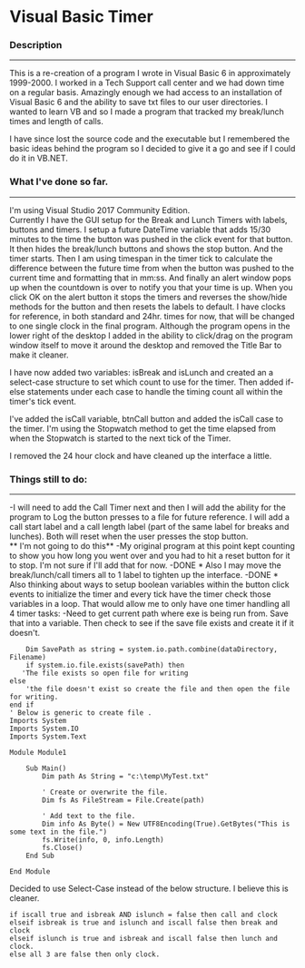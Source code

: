 # Visual Basic Timer

### Description
------
This is a re-creation of a program I wrote in Visual Basic 6 in approximately 1999-2000.  I worked in a Tech Support call center and we had down time on a regular basis.  Amazingly enough we had access to an installation of Visual Basic 6 and the ability to save txt files to our user directories.  I wanted to learn VB and so I made a program that tracked my break/lunch times and length of calls. 

I have since lost the source code and the executable but I remembered the basic ideas behind the program so I decided to give it a go and see if I could do it in VB.NET.  

### What I've done so far.
------
I'm using Visual Studio 2017 Community Edition.  
Currently I have the GUI setup for the Break and Lunch Timers with labels, buttons and timers.  I setup a future DateTime variable that adds 15/30 minutes to the time the button was pushed in the click event for that button. It then hides the break/lunch buttons and shows the stop button.  And the timer starts. Then I am using timespan in the timer tick to calculate the difference between the future time from when the button was pushed to the current time and formatting that in mm:ss.  And finally an alert window pops up when the countdown is over to notify you that your time is up. When you click OK on the alert button it stops the timers and reverses the show/hide methods for the button and then resets the labels to default.
I have clocks for reference, in both standard and 24hr. times for now, that will be changed to one single clock in the final program.  Although the program opens in the lower right of the desktop I added in the ability to click/drag on the program window itself to move it around the desktop and removed the Title Bar to make it cleaner.

I have now added two variables: isBreak and isLunch and created an a select-case structure to set which count to use for the timer.  Then added if-else statements under each case to handle the timing count all within the timer's tick event.  

I've added the isCall variable, btnCall button and added the isCall case to the timer.  I'm using the Stopwatch method to get the time elapsed from when the Stopwatch is started to the next tick of the Timer.  

I removed the 24 hour clock and have cleaned up the interface a little.


### Things still to do:
------
-I will need to add the Call Timer next and then I will add the ability for the program to Log the button presses to a file for future reference. I will add a call start label and a call length label (part of the same label for breaks and lunches).  Both will reset when the user presses the stop button.  
** I'm not going to do this** -My original program at this point kept counting to show you how long you went over and you had to hit a reset button for it to stop.  I'm not sure if I'll add that for now.
-DONE * Also I may move the break/lunch/call timers all to 1 label to tighten up the interface.
-DONE * Also thinking about ways to setup boolean variables within the button click events to initialize the timer and every tick have the timer check those variables in a loop.  That would allow me to only have one timer handling all 4 timer tasks:
-Need to get current path where exe is being run from. Save that into a variable. Then check to see if the save file exists and create it if it doesn't.  

``` Dim dataDirectory As String = String.Format("{0}\Data\", Environment.CurrentDirectory)
    Dim SavePath as string = system.io.path.combine(dataDirectory, Filename)
    if system.io.file.exists(savePath) then
   'The file exists so open file for writing
else 
    'the file doesn't exist so create the file and then open the file for writing.
end if
' Below is generic to create file .
Imports System
Imports System.IO
Imports System.Text

Module Module1

    Sub Main()
        Dim path As String = "c:\temp\MyTest.txt"

        ' Create or overwrite the file.
        Dim fs As FileStream = File.Create(path)

        ' Add text to the file.
        Dim info As Byte() = New UTF8Encoding(True).GetBytes("This is some text in the file.")
        fs.Write(info, 0, info.Length)
        fs.Close()
    End Sub

End Module

```
 Decided to use Select-Case instead of the below structure.  I believe this is cleaner.
 ```
 if iscall true and isbreak AND islunch = false then call and clock
 elseif isbreak is true and islunch and iscall false then break and clock
 elseif islunch is true and isbreak and iscall false then lunch and clock.
 else all 3 are false then only clock.
 ```
